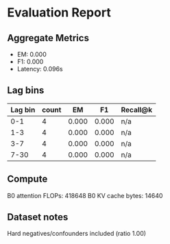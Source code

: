 # Evaluation Report

## Aggregate Metrics

- EM: 0.000
- F1: 0.000
- Latency: 0.096s

## Lag bins
| Lag bin | count | EM | F1 | Recall@k |
| ------- | ----- | --- | --- | -------- |
| 0-1 | 4 | 0.000 | 0.000 | n/a |
| 1-3 | 4 | 0.000 | 0.000 | n/a |
| 3-7 | 4 | 0.000 | 0.000 | n/a |
| 7-30 | 4 | 0.000 | 0.000 | n/a |

## Compute
B0 attention FLOPs: 418648
B0 KV cache bytes: 14640

## Dataset notes
Hard negatives/confounders included (ratio 1.00)